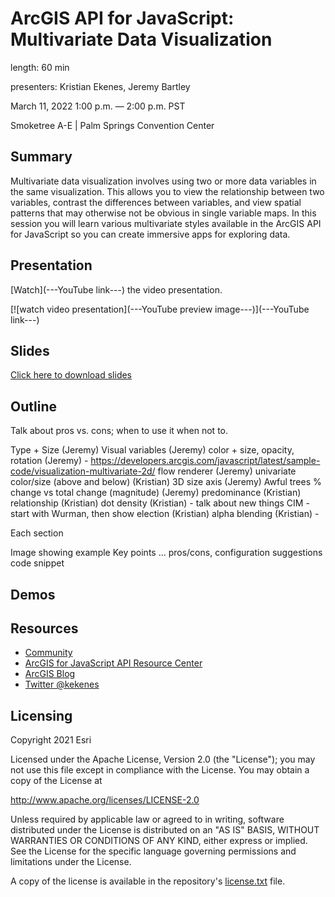 # ArcGIS API for JavaScript: Multivariate Data Visualization

length: 60 min

presenters: Kristian Ekenes, Jeremy Bartley

March 11, 2022 1:00 p.m. — 2:00 p.m. PST

Smoketree A-E | Palm Springs Convention Center

## Summary

Multivariate data visualization involves using two or more data variables in the same visualization. This allows you to view the relationship between two variables, contrast the differences between variables, and view spatial patterns that may otherwise not be obvious in single variable maps. In this session you will learn various multivariate styles available in the ArcGIS API for JavaScript so you can create immersive apps for exploring data.

## Presentation

[Watch](---YouTube link---) the video presentation.

[![watch video presentation](---YouTube preview image---)](---YouTube link---)

## Slides

[Click here to download slides](https://github.com/ekenes/conferences/raw/master/ds-2022/multivariate-data-viz/slides.pptx)

## Outline

Talk about pros vs. cons; when to use it when not to.

Type + Size (Jeremy)
Visual variables (Jeremy)
color + size, opacity, rotation (Jeremy) - <https://developers.arcgis.com/javascript/latest/sample-code/visualization-multivariate-2d/>
flow renderer (Jeremy)
univariate color/size (above and below) (Kristian)
3D size axis (Jeremy) Awful trees
% change vs total change (magnitude) (Jeremy)
predominance (Kristian)
relationship (Kristian)
dot density (Kristian) - talk about new things
CIM - start with Wurman, then show election (Kristian)
alpha blending (Kristian) -

Each section

Image showing example
Key points ... pros/cons, configuration suggestions
code snippet

## Demos

## Resources

* [Community](https://developers.arcgis.com/en/javascript/jshelp/community.html)
* [ArcGIS for JavaScript API Resource Center](http://help.arcgis.com/en/webapi/javascript/arcgis/index.html)
* [ArcGIS Blog](https://www.esri.com/arcgis-blog/author/kekenes/)
* [Twitter @kekenes](http://twitter.com/kekenes)

## Licensing

Copyright 2021 Esri

Licensed under the Apache License, Version 2.0 (the "License");
you may not use this file except in compliance with the License.
You may obtain a copy of the License at

   <http://www.apache.org/licenses/LICENSE-2.0>

Unless required by applicable law or agreed to in writing, software
distributed under the License is distributed on an "AS IS" BASIS,
WITHOUT WARRANTIES OR CONDITIONS OF ANY KIND, either express or implied.
See the License for the specific language governing permissions and
limitations under the License.

A copy of the license is available in the repository's [license.txt](license.txt) file.
